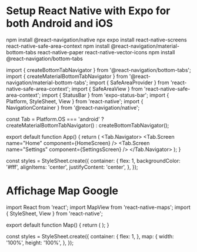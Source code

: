 # Setup React Native with Expo for both Android and iOS
npm install @react-navigation/native
npx expo install react-native-screens react-native-safe-area-context
npm install @react-navigation/material-bottom-tabs react-native-paper react-native-vector-icons
npm install @react-navigation/bottom-tabs

import { createBottomTabNavigator } from '@react-navigation/bottom-tabs';
import { createMaterialBottomTabNavigator } from '@react-navigation/material-bottom-tabs';
import { SafeAreaProvider } from 'react-native-safe-area-context';
import { SafeAreaView } from 'react-native-safe-area-context';
import { StatusBar } from 'expo-status-bar';
import { Platform, StyleSheet, View } from 'react-native';
import { NavigationContainer } from '@react-navigation/native';

const Tab = Platform.OS === 'android' 
  ? createMaterialBottomTabNavigator() 
  : createBottomTabNavigator();

export default function App() {
  return (
    <NavigationContainer>
      <View style={styles.container}>
        <Tab.Navigator>
          <Tab.Screen name="Home" component={HomeScreen} />
          <Tab.Screen name="Settings" component={SettingsScreen} />
          <StatusBar style="auto" />
        </Tab.Navigator>
      </View>
    </NavigationContainer>
  );
}

const styles = StyleSheet.create({
  container: {
    flex: 1,
    backgroundColor: '#fff',
    alignItems: 'center',
    justifyContent: 'center',
  },
});

# Affichage Map Google
import React from 'react';
import MapView from 'react-native-maps';
import { StyleSheet, View } from 'react-native';

export default function Map() {
  return (
    <View style={styles.container}>
      <MapView style={styles.map} />
    </View>
  );
}

const styles = StyleSheet.create({
  container: {
    flex: 1,
  },
  map: {
    width: '100%',
    height: '100%',
  },
});